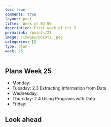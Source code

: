 ```yaml
---
toc: true
comments: true
layout: post
title:  Week of 03-06
description: First week of tri 3
permalink: /points/25
image: /images/points.jpeg
categories: []
type: plan
week: 25
---
```


## Plans Week 25
> 
- Monday: 
- Tuesday: 2.3 Extracting Information from Data
- Wednesday: 
- Thursday: 2.4 Using Programs with Data
- Friday: 

## Look ahead
> 